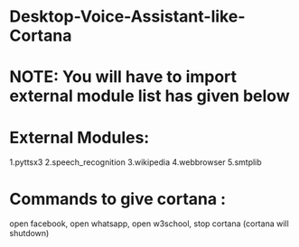 # Desktop-Voice-Assistant-like-Cortana 
# NOTE: You will have to import external module list has given below
# External Modules:
1.pyttsx3
2.speech_recognition
3.wikipedia
4.webbrowser
5.smtplib

# Commands to give cortana : 
open facebook,
open whatsapp,
open w3school,
stop cortana (cortana will shutdown)
